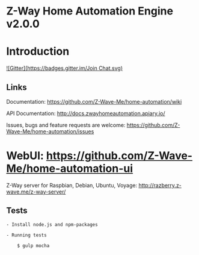 # Z-Way Home Automation Engine v2.0.0

# Introduction #
[![Gitter](https://badges.gitter.im/Join Chat.svg)](https://gitter.im/Z-Wave-Me/home-automation?utm_source=badge&utm_medium=badge&utm_campaign=pr-badge&utm_content=badge)

## Links

Documentation: https://github.com/Z-Wave-Me/home-automation/wiki

API Documentation: http://docs.zwayhomeautomation.apiary.io/

Issues, bugs and feature requests are welcome: https://github.com/Z-Wave-Me/home-automation/issues

WebUI: https://github.com/Z-Wave-Me/home-automation-ui
=======
Z-Way server for Raspbian, Debian, Ubuntu, Voyage: http://razberry.z-wave.me/z-way-server/


## Tests

    - Install node.js and npm-packages

    - Running tests

        $ gulp mocha
